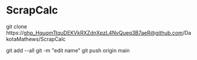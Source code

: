 # ScrapCalc
git clone https://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@github.com/DakotaMathews/ScrapCalc

git add --all
git -m "edit name"
git push origin main
